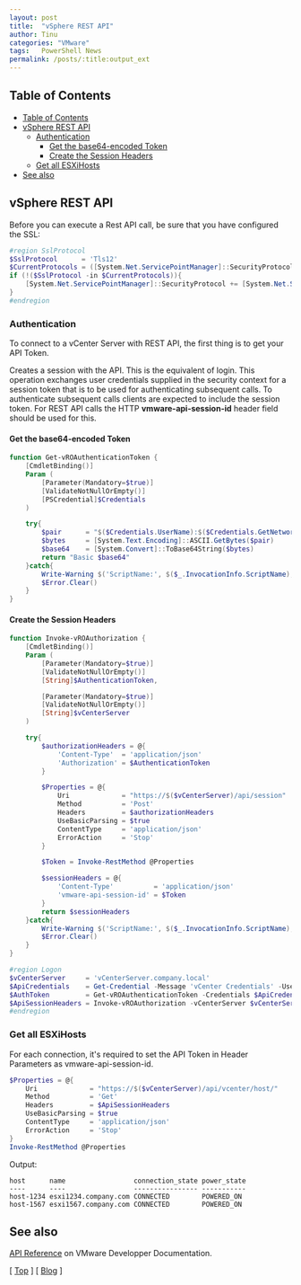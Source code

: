 ```yaml
---
layout: post
title:  "vSphere REST API"
author: Tinu
categories: "VMware"
tags:   PowerShell News
permalink: /posts/:title:output_ext
---
```


## Table of Contents

- [Table of Contents](#table-of-contents)
- [vSphere REST API](#vsphere-rest-api)
  - [Authentication](#authentication)
    - [Get the base64-encoded Token](#get-the-base64-encoded-token)
    - [Create the Session Headers](#create-the-session-headers)
  - [Get all ESXiHosts](#get-all-esxihosts)
- [See also](#see-also)

## vSphere REST API

Before you can execute a Rest API call, be sure that you have configured the SSL:

````powershell
#region SslProtocol
$SslProtocol      = 'Tls12'
$CurrentProtocols = ([System.Net.ServicePointManager]::SecurityProtocol).toString() -split ', '
if (!($SslProtocol -in $CurrentProtocols)){
    [System.Net.ServicePointManager]::SecurityProtocol += [System.Net.SecurityProtocolType]::$($SslProtocol)
}
#endregion
````

### Authentication

To connect to a vCenter Server with REST API, the first thing is to get your API Token.

Creates a session with the API. This is the equivalent of login. This operation exchanges user credentials supplied in the security context for a session token that is to be used for authenticating subsequent calls. To authenticate subsequent calls clients are expected to include the session token. For REST API calls the HTTP **vmware-api-session-id** header field should be used for this.

#### Get the base64-encoded Token

````powershell
function Get-vROAuthenticationToken {
    [CmdletBinding()]
    Param (
        [Parameter(Mandatory=$true)]
        [ValidateNotNullOrEmpty()]
        [PSCredential]$Credentials
    )

    try{
        $pair      = "$($Credentials.UserName):$($Credentials.GetNetworkCredential().Password)"
        $bytes     = [System.Text.Encoding]::ASCII.GetBytes($pair)
        $base64    = [System.Convert]::ToBase64String($bytes)
        return "Basic $base64"
    }catch{
        Write-Warning $('ScriptName:', $($_.InvocationInfo.ScriptName), 'LineNumber:', $($_.InvocationInfo.ScriptLineNumber), 'Message:', $($_.Exception.Message) -Join ' ')
        $Error.Clear()
    }
}
````

#### Create the Session Headers

````powershell
function Invoke-vROAuthorization {
    [CmdletBinding()]
    Param (
        [Parameter(Mandatory=$true)]
        [ValidateNotNullOrEmpty()]
        [String]$AuthenticationToken,

        [Parameter(Mandatory=$true)]
        [ValidateNotNullOrEmpty()]
        [String]$vCenterServer
    )

    try{
        $authorizationHeaders = @{
            'Content-Type'  = 'application/json'
            'Authorization' = $AuthenticationToken
        }

        $Properties = @{
            Uri             = "https://$($vCenterServer)/api/session"
            Method          = 'Post'
            Headers         = $authorizationHeaders
            UseBasicParsing = $true
            ContentType     = 'application/json'
            ErrorAction     = 'Stop'
        }

        $Token = Invoke-RestMethod @Properties

        $sessionHeaders = @{
            'Content-Type'          = 'application/json'
            'vmware-api-session-id' = $Token
        }
        return $sessionHeaders
    }catch{
        Write-Warning $('ScriptName:', $($_.InvocationInfo.ScriptName), 'LineNumber:', $($_.InvocationInfo.ScriptLineNumber), 'Message:', $($_.Exception.Message) -Join ' ')
        $Error.Clear()
    }
}
````

````powershell
#region Logon
$vCenterServer     = 'vCenterServer.company.local'
$ApiCredentials    = Get-Credential -Message 'vCenter Credentials' -UserName "$($env:USERDOMAIN)\$($env:USERNAME)"
$AuthToken         = Get-vROAuthenticationToken -Credentials $ApiCredentials
$ApiSessionHeaders = Invoke-vROAuthorization -vCenterServer $vCenterServer -AuthenticationToken $AuthToken
#endregion
````

### Get all ESXiHosts

For each connection, it's required to set the API Token in Header Parameters as vmware-api-session-id.

````powershell
$Properties = @{
    Uri             = "https://$($vCenterServer)/api/vcenter/host/"
    Method          = 'Get'
    Headers         = $ApiSessionHeaders
    UseBasicParsing = $true
    ContentType     = 'application/json'
    ErrorAction     = 'Stop'
}
Invoke-RestMethod @Properties
````

Output:

````text
host      name                 connection_state power_state
----      ----                 ---------------- -----------
host-1234 esxi1234.company.com CONNECTED        POWERED_ON 
host-1567 esxi1567.company.com CONNECTED        POWERED_ON
````

## See also

[API Reference](https://developer.vmware.com/apis/vsphere-automation/v7.0U3/) on VMware Developper Documentation.

[ [Top](#table-of-contents) ] [ [Blog](../categories.html) ]
